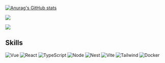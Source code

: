 [![Anurag's GitHub stats](https://github-readme-stats.vercel.app/api?username=Siykt)](https://github.com/anuraghazra/github-readme-stats)

![](https://profile-counter.glitch.me/siykt/count.svg)

![](https://github-profile-trophy.vercel.app/?username=siykt&column=7&margin-w=15&margin-h=15)

## Skills

![Vue](https://img.shields.io/badge/-Vue-%232c3e50?style=for-the-badge&logo=Vue.js)
![React](https://img.shields.io/badge/-React-%232c3e50?style=for-the-badge&logo=React)
![TypeScript](https://img.shields.io/badge/-Typescript-%230096fa?style=for-the-badge&logo=typescript&logoColor=fff&labelColor=%230096fa&color=%230074c1)
![Node](https://img.shields.io/badge/-NodeJS-%232c3e50?style=for-the-badge&logo=Node.js)
![Nest](https://img.shields.io/badge/-Next-%232C3A42?style=for-the-badge&logo=nestjs&logoColor=e0234e)
![Vite](https://img.shields.io/badge/-Vite-%232C3A42?style=for-the-badge&logo=vite)
![Tailwind](https://img.shields.io/badge/-tailwind-%232C3A42?style=for-the-badge&logo=tailwindcss)
![Docker](https://img.shields.io/badge/-docker-%232C3A42?style=for-the-badge&logo=docker)

